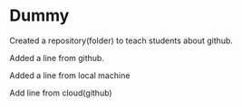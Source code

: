 # Dummy
Created a repository(folder) to teach students about github.


Added a line from github.

Added a line from local machine

Add line from cloud(github)
